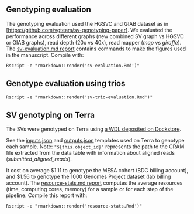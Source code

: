 ## Genotyping evaluation

The genotyping evaluation used the HGSVC and GIAB dataset as in [https://github.com/vgteam/sv-genotyping-paper]. 
We evaluated the performance across different graphs (new combined SV graph vs HGSVC or GIAB graphs), read depth (20x vs 40x), read mapper (*map* vs *giraffe*).
The [sv-evaluation.md report](sv-evaluation.md) contains commands to make the figures used in the manuscript.
Compile with:

```
Rscript -e "rmarkdown::render('sv-evaluation.Rmd')"
```

## Genotype evaluation using trios

```
Rscript -e "rmarkdown::render('sv-trio-evaluation.Rmd')"
```


## SV genotyping on Terra

The SVs were genotyped on Terra using [a WDL deposited on Dockstore](https://dockstore.org/workflows/github.com/vgteam/vg_wdl/vg_mapgaffe_call_sv_cram:sv-giraffe-paper?tab=info).

See the [inputs.json](inputs.json) and [outputs.json](outputs.json) templates used on Terra to genotype each sample. 
Note: `"${this.object_id}"` represents the path to the CRAM file extracted from the data table with information about aligned reads (*submitted_aligned_reads*).

It cost on average $1.11 to genotype the MESA cohort (BDC billing account), and $1.56 to genotype the 1000 Genomes Project dataset (lab billing account).
The [resource-stats.md report](resource-stats.md) computes the average resources (time, computing cores, memory) for a sample or for each step of the pipeline.
Compile this report with:

```
Rscript -e "rmarkdown::render('resource-stats.Rmd')"
```
